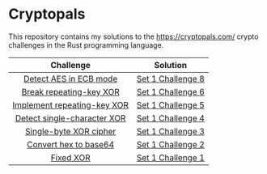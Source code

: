 # Cryptopals

This repository contains my solutions to the https://cryptopals.com/ crypto challenges
in the Rust programming language.

|                                 Challenge                                  |                         Solution                          |
| :------------------------------------------------------------------------: | :-------------------------------------------------------: |
|    [Detect AES in ECB mode](https://cryptopals.com/sets/1/challenges/8)    | [Set 1 Challenge 8](./tests/solutions/set1_challenge8.rs) |
|   [Break repeating-key XOR](https://cryptopals.com/sets/1/challenges/6)    | [Set 1 Challenge 6](./tests/solutions/set1_challenge6.rs) |
| [Implement repeating-key XOR](https://cryptopals.com/sets/1/challenges/5)  | [Set 1 Challenge 5](./tests/solutions/set1_challenge5.rs) |
| [ Detect single-character XOR](https://cryptopals.com/sets/1/challenges/4) | [Set 1 Challenge 4](./tests/solutions/set1_challenge4.rs) |
|    [Single-byte XOR cipher](https://cryptopals.com/sets/1/challenges/3)    | [Set 1 Challenge 3](./tests/solutions/set1_challenge3.rs) |
|    [Convert hex to base64](https://cryptopals.com/sets/1/challenges/1)     | [Set 1 Challenge 2](./tests/solutions/set1_challenge1.rs) |
|          [Fixed XOR](https://cryptopals.com/sets/1/challenges/2)           | [Set 1 Challenge 1](./tests/solutions/set1_challenge2.rs) |
